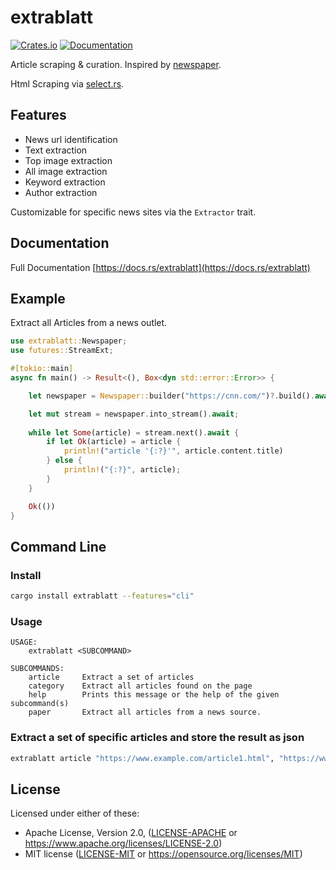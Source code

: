extrablatt
=====================
[![Crates.io](https://img.shields.io/crates/v/extrablatt.svg)](https://crates.io/crates/extrablatt)
[![Documentation](https://docs.rs/extrablatt/badge.svg)](https://docs.rs/extrablatt)

Article scraping & curation.
Inspired by [newspaper](https://github.com/codelucas/newspaper).

Html Scraping via [select.rs]("https://github.com/utkarshkukreti/select.rs").

## Features

* News url identification
* Text extraction
* Top image extraction
* All image extraction
* Keyword extraction
* Author extraction

Customizable for specific news sites via the `Extractor` trait.

## Documentation

Full Documentation [https://docs.rs/extrablatt](https://docs.rs/extrablatt)

## Example

Extract all Articles from a news outlet.

````rust
use extrablatt::Newspaper;
use futures::StreamExt;

#[tokio::main]
async fn main() -> Result<(), Box<dyn std::error::Error>> {

    let newspaper = Newspaper::builder("https://cnn.com/")?.build().await?;

    let mut stream = newspaper.into_stream().await;
    
    while let Some(article) = stream.next().await {
        if let Ok(article) = article {
            println!("article '{:?}'", article.content.title)
        } else {
            println!("{:?}", article);
        }
    }

    Ok(())
}
````

## Command Line

### Install

```bash
cargo install extrablatt --features="cli"
```

### Usage 

```text
USAGE:
    extrablatt <SUBCOMMAND>

SUBCOMMANDS:
    article     Extract a set of articles
    category    Extract all articles found on the page
    help        Prints this message or the help of the given subcommand(s)
    paper       Extract all articles from a news source.
```

### Extract a set of specific articles and store the result as json

````bash
extrablatt article "https://www.example.com/article1.html", "https://www.example.com/article2.html" -o "articles.json"
````

## License

Licensed under either of these:

 * Apache License, Version 2.0, ([LICENSE-APACHE](LICENSE-APACHE) or
   https://www.apache.org/licenses/LICENSE-2.0)
 * MIT license ([LICENSE-MIT](LICENSE-MIT) or
   https://opensource.org/licenses/MIT)
   
